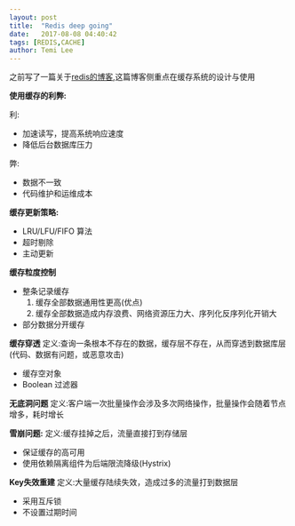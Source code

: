 ```yaml
---
layout: post
title:  "Redis deep going"
date:   2017-08-08 04:40:42
tags: [REDIS,CACHE]
author: Temi Lee
---
```


之前写了一篇关于<a href="/2017/08/08/Redis/">redis的博客</a>,这篇博客侧重点在缓存系统的设计与使用

**使用缓存的利弊:**

利:
- 加速读写，提高系统响应速度
- 降低后台数据库压力

弊:
- 数据不一致
- 代码维护和运维成本

**缓存更新策略:**
- LRU/LFU/FIFO 算法
- 超时剔除
- 主动更新


**缓存粒度控制**
- 整条记录缓存
    1. 缓存全部数据通用性更高(优点)
    2. 缓存全部数据造成内存浪费、网络资源压力大、序列化反序列化开销大
- 部分数据分开缓存

**缓存穿透**
定义:查询一条根本不存在的数据，缓存层不存在，从而穿透到数据库层(代码、数据有问题，或恶意攻击)
- 缓存空对象
- Boolean 过滤器

**无底洞问题**
定义:客户端一次批量操作会涉及多次网络操作，批量操作会随着节点增多，耗时增长

**雪崩问题:**
定义:缓存挂掉之后，流量直接打到存储层
- 保证缓存的高可用
- 使用依赖隔离组件为后端限流降级(Hystrix)

**Key失效重建**
定义:大量缓存陆续失效，造成过多的流量打到数据层
- 采用互斥锁
- 不设置过期时间